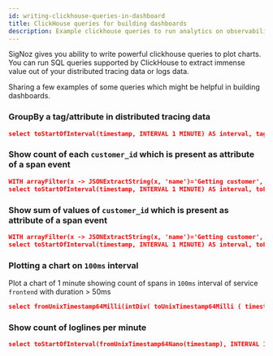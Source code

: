 ```yaml
---
id: writing-clickhouse-queries-in-dashboard
title: ClickHouse queries for building dashboards
description: Example clickhouse queries to run analytics on observability data
---
```


SigNoz gives you ability to write powerful clickhouse queries to plot charts. You can run SQL queries supported by ClickHouse to extract immense value out of your distributed tracing data or logs data. 

Sharing a few examples of some queries which might be helpful in building dashboards.

### GroupBy a tag/attribute in distributed tracing data

```json
select toStartOfInterval(timestamp, INTERVAL 1 MINUTE) AS interval, tagMap['peer.service'] as op_name, toFloat64(avg(durationNano)) as value from signoz_traces.signoz_index_v2  where tagMap['peer.service']!='' and timestamp > now() - INTERVAL 30 MINUTE  group by (op_name, interval) order by (op_name, interval) asc;
```

### Show count of each `customer_id` which is present as attribute of a span event

```json
WITH arrayFilter(x -> JSONExtractString(x, 'name')='Getting customer', events) as filteredEvents
select toStartOfInterval(timestamp, INTERVAL 1 MINUTE) AS interval, toFloat64(count()) as count, arrayJoin(arrayMap(x -> JSONExtractString(JSONExtractString(x, 'attributeMap'), 'customer_id'), filteredEvents)) as resultArray from signoz_traces.signoz_index_v2 where  not empty(filteredEvents) and timestamp > toUnixTimestamp(now() - INTERVAL 30 MINUTE) group by (resultArray, interval) order by (resultArray, interval) asc;
```


### Show sum of values  of `customer_id` which is present as attribute of a span event

```json
WITH arrayFilter(x -> JSONExtractString(x, 'name')='Getting customer', events) as filteredEvents
select toStartOfInterval(timestamp, INTERVAL 1 MINUTE) AS interval, toFloat64(sum(toInt32(resultArray))) as sum, arrayJoin(arrayMap(x -> JSONExtractString(JSONExtractString(x, 'attributeMap'), 'customer_id'), filteredEvents)) as resultArray from signoz_traces.signoz_index_v2 where  not empty(filteredEvents) and timestamp > toUnixTimestamp(now() - INTERVAL 30 MINUTE) group by (resultArray, interval) order by (resultArray, interval) asc;
```


### Plotting a chart on `100ms` interval

Plot a chart of 1 minute showing count of spans in `100ms` interval of service `frontend` with duration > 50ms

```json
select fromUnixTimestamp64Milli(intDiv( toUnixTimestamp64Milli ( timestamp ), 100) * 100) AS interval, toFloat64(count()) as count from (select timestamp from signoz_traces.signoz_index_v2 where serviceName='frontend' and durationNano>=50*exp10(6) and timestamp > now() - INTERVAL 1 MINUTE) group by interval order by interval asc;
```

### Show count of loglines per minute

```json
select toStartOfInterval(fromUnixTimestamp64Nano(timestamp), INTERVAL 1 MINUTE) AS interval, toFloat64(count()) as value from signoz_logs.logs  where timestamp > toUnixTimestamp64Nano(now64() - INTERVAL 30 MINUTE)  group by interval order by interval asc;
```
